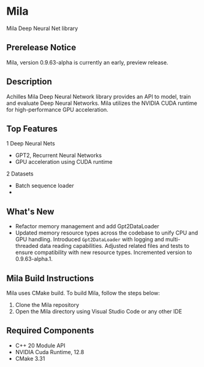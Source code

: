 # Mila
Mila Deep Neural Net library

## Prerelease Notice
Mila, version 0.9.63-alpha is currently an early, preview release.

## Description
Achilles Mila Deep Neural Network library provides an API to model, train and evaluate
Deep Neural Networks. Mila utilizes the NVIDIA CUDA runtime for high-performance GPU acceleration.

## Top Features
1 Deep Neural Nets
  * GPT2, Recurrent Neural Networks
  * GPU acceleration using CUDA runtime

2 Datasets
  * Batch sequence loader
  *
 
## What's New
- Refactor memory management and add Gpt2DataLoader
- Updated memory resource types across the codebase to unify CPU and GPU handling. Introduced `Gpt2DataLoader` with logging and multi-threaded data reading capabilities. Adjusted related files and tests to ensure compatibility with new resource types. Incremented version to 0.9.63-alpha.1.

## Mila Build Instructions
Mila uses CMake build. To build Mila, follow the steps below:

1. Clone the Mila repository
2. Open the Mila directory using Visual Studio Code or any other IDE

## Required Components
* C++ 20 Module API
* NVIDIA Cuda Runtime, 12.8
* CMake 3.31